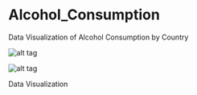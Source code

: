 # Alcohol_Consumption

Data Visualization of Alcohol Consumption by Country

![alt tag](https://cloud.githubusercontent.com/assets/5808185/20240557/30a05a16-a941-11e6-88e3-83a28cc02f9d.png)



![alt tag](https://cloud.githubusercontent.com/assets/5808185/20240562/603968da-a941-11e6-86cd-8fd4561044cf.png)


Data Visualization
